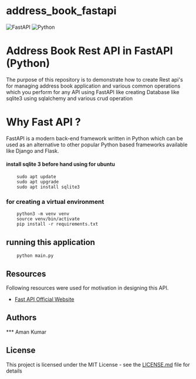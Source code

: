 # address_book_fastapi

![FastAPI](https://img.shields.io/badge/FastAPI-005571?style=for-the-badge&logo=fastapi)
![Python](https://img.shields.io/badge/python-3670A0?style=for-the-badge&logo=python&logoColor=ffdd54)

# Address Book Rest API in FastAPI (Python)

The purpose of this repository is to  demonstrate how to create Rest api's for managing address book application and various common operations which you perform for any API using FastAPI like creating Database like sqlite3 using sqlalchemy
and various crud operation
# Why Fast API ?

FastAPI is a modern back-end framework written in Python which can be used as an alternative to other popular Python based frameworks available like Django and Flask.



#### install sqlite 3 before hand using for ubuntu
```commandline
    sudo apt update
    sudo apt upgrade
    sudo apt install sqlite3
```
### for creating a virtual environment

```commandline
    python3 -m venv venv
    source venv/bin/activate
    pip install -r requirements.txt
```

## running this application

```
    python main.py
```

## Resources

Following resources were used for motivation in designing this API.

- [Fast API Official Website](https://fastapi.tiangolo.com/)

## Authors

*** Aman Kumar 

## License

This project is licensed under the MIT License - see the [LICENSE.md](LICENSE.md) file for details